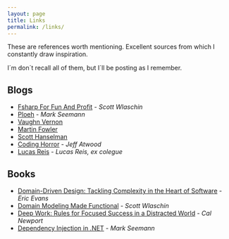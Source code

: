 ```yaml
---
layout: page
title: Links
permalink: /links/
---
```


These are references worth mentioning. Excellent sources from which I constantly draw inspiration.

I´m don´t recall all of them, but I´ll be posting as I remember.

## Blogs
- [Fsharp For Fun And Profit](https://fsharpforfunandprofit.com/) - *Scott Wlaschin*
- [Ploeh](http://blog.ploeh.dk/) - *Mark Seemann*
- [Vaughn Vernon](http://vaughnvernon.co/)
- [Martin Fowler](https://martinfowler.com/)
- [Scott Hanselman](https://www.hanselman.com/blog/)
- [Coding Horror](https://blog.codinghorror.com/) - *Jeff Atwood*
- [Lucas Reis](http://lucasmreis.github.io/blog/) - *Lucas Reis, ex colegue* 

## Books
- [Domain-Driven Design: Tackling Complexity in the Heart of Software](https://www.amazon.com/Domain-Driven-Design-Tackling-Complexity-Software/dp/0321125215) - *Eric Evans* 
- [Domain Modeling Made Functional](https://www.amazon.com/Domain-Modeling-Made-Functional-Domain-Driven/dp/1680502549) - *Scott Wlaschin* 
- [Deep Work: Rules for Focused Success in a Distracted World](https://www.amazon.com/Deep-Work-Focused-Success-Distracted-ebook/dp/B00X47ZVXM/ref=sr_1_1?s=books&ie=UTF8&qid=1522766171&sr=1-1&keywords=deep+work) - *Cal Newport* 
- [Dependency Injection in .NET](https://www.amazon.com/Dependency-Injection-NET-Mark-Seemann/dp/1935182501) - *Mark Seemann*